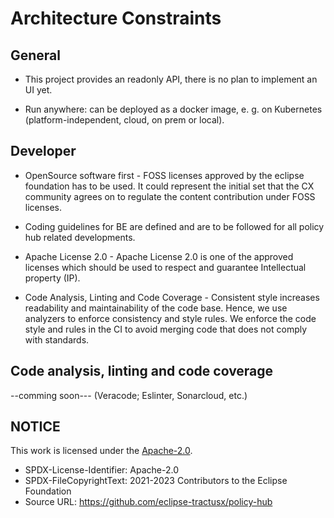# Architecture Constraints

## General

- This project provides an readonly API, there is no plan to implement an UI yet.

- Run anywhere: can be deployed as a docker image, e. g. on Kubernetes (platform-independent, cloud, on prem or local).

## Developer

- OpenSource software first - FOSS licenses approved by the eclipse foundation has to be used. It could represent the initial set that the CX community agrees on to regulate the content contribution under FOSS licenses.

- Coding guidelines for BE are defined and are to be followed for all policy hub related developments.

- Apache License 2.0 - Apache License 2.0 is one of the approved licenses which should be used to respect and guarantee Intellectual property (IP).

- Code Analysis, Linting and Code Coverage - Consistent style increases readability and maintainability of the code base. Hence, we use analyzers to enforce consistency and style rules. We enforce the code style and rules in the CI to avoid merging code that does not comply with standards.

## Code analysis, linting and code coverage

--comming soon---
(Veracode; Eslinter, Sonarcloud, etc.)

## NOTICE

This work is licensed under the [Apache-2.0](https://www.apache.org/licenses/LICENSE-2.0).

- SPDX-License-Identifier: Apache-2.0
- SPDX-FileCopyrightText: 2021-2023 Contributors to the Eclipse Foundation
- Source URL: https://github.com/eclipse-tractusx/policy-hub
